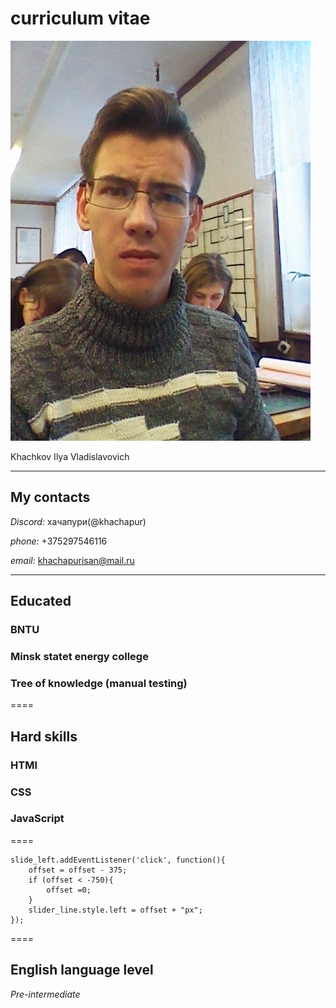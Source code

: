 # сurriculum vitae
![Alt- фото](IMG_20151229_114147.jpg)


Khachkov Ilya Vladislavovich


***


## My contacts

*Discord:* хачапури(@khachapur)

*phone:* +375297546116

*email:*  khachapurisan@mail.ru


---

## Educated 

### BNTU
### Minsk statet energy college
### Tree of knowledge (manual testing)

====

## Hard skills

### HTMl
### CSS
### JavaScript

==== 

```
slide_left.addEventListener('click', function(){
	offset = offset - 375;
	if (offset < -750){
		offset =0;
	}
	slider_line.style.left = offset + "px";
});

 ```


==== 
 

 ## English language level
 

  *Pre-intermediate*